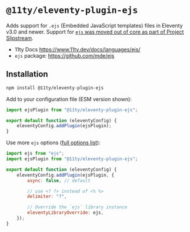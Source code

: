 # `@11ty/eleventy-plugin-ejs`

Adds support for `.ejs` (Embedded JavaScript templates) files in Eleventy v3.0 and newer. Support for [`ejs` was moved out of core as part of Project Slipstream](https://github.com/11ty/eleventy/pull/3074).

- 11ty Docs https://www.11ty.dev/docs/languages/ejs/
- `ejs` package: https://github.com/mde/ejs

## Installation

```sh
npm install @11ty/eleventy-plugin-ejs
```

Add to your configuration file (ESM version shown):

```js
import ejsPlugin from "@11ty/eleventy-plugin-ejs";

export default function (eleventyConfig) {
	eleventyConfig.addPlugin(ejsPlugin);
}
```

Use more `ejs` options ([full options list](https://github.com/mde/ejs#options)):

```js
import ejs from "ejs";
import ejsPlugin from "@11ty/eleventy-plugin-ejs";

export default function (eleventyConfig) {
	eleventyConfig.addPlugin(ejsPlugin, {
		async: false, // default

		// use <? ?> instead of <% %>
		delimiter: "?",

		// Override the `ejs` library instance
		eleventyLibraryOverride: ejs,
	});
}
```
